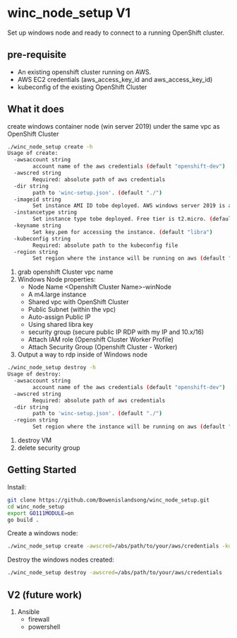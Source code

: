 # winc_node_setup V1
Set up windows node and ready to connect to a running OpenShift cluster.

## pre-requisite
- An existing openshift cluster running on AWS.
- AWS EC2 credentials (aws_access_key_id and aws_access_key_id)
- kubeconfig of the existing OpenShift Cluster

## What it does
create windows container node (win server 2019) under the same vpc as OpenShift Cluster
```bash
./winc_node_setup create -h
Usage of create:
  -awsaccount string
    	account name of the aws credentials (default "openshift-dev")
  -awscred string
    	Required: absolute path of aws credentials
  -dir string
    	path to 'winc-setup.json'. (default "./")
  -imageid string
    	Set instance AMI ID tobe deployed. AWS windows server 2019 is ami-04ca2d0801450d495. (default "ami-0943eb2c39917fc11")
  -instancetype string
    	Set instance type tobe deployed. Free tier is t2.micro. (default "m4.large")
  -keyname string
    	Set key.pem for accessing the instance. (default "libra")
  -kubeconfig string
    	Required: absolute path to the kubeconfig file
  -region string
    	Set region where the instance will be running on aws (default "us-east-1")
```

1. grab openshift Cluster vpc name 
2. Windows Node properties:
    - Node Name \<Openshift Cluster Name\>-winNode
    - A m4.large instance
    - Shared vpc with OpenShift Cluster
    - Public Subnet (within the vpc)
    - Auto-assign Public IP
    - Using shared libra key
    - security group (secure public IP RDP with my IP and 10.x/16)
    - Attach IAM role (Openshift Cluster Worker Profile)
    - Attach Security Group (Openshift Cluster - Worker)
3. Output a way to rdp inside of Windows node
```bash
./winc_node_setup destroy -h
Usage of destroy:
  -awsaccount string
    	account name of the aws credentials (default "openshift-dev")
  -awscred string
    	Required: absolute path of aws credentials
  -dir string
    	path to 'winc-setup.json'. (default "./")
  -region string
    	Set region where the instance will be running on aws (default "us-east-1")
```
1. destroy VM
2. delete security group

## Getting Started
Install:
```bash
git clone https://github.com/Bowenislandsong/winc_node_setup.git
cd winc_node_setup
export GO111MODULE=on
go build .
```
Create a windows node:
```bash
./winc_node_setup create -awscred=/abs/path/to/your/aws/credentials -kubeconfig=/abs/path/to/your/kubeconfig
```
Destroy the windows nodes created:
```bash
./winc_node_setup destroy -awscred=/abs/path/to/your/aws/credentials
```
## V2 (future work) 
1. Ansible
    - firewall
    - powershell
